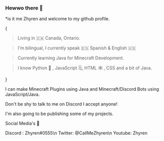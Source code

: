 ### Hewwo there 👋  
*is it me Zhyren and welcome to my github profile.

{
> Living in 🇨🇦 Canada, Ontario.

> I'm bilingual, I currently speak 🇪🇸 Spanish & English 🇺🇸

> Currently learning Java for Minecraft Development.

> I know Python 🐍 , JavaScript 🗒️, HTML 🕸️ , CSS and a bit of Java.

}

I can make Minecraft Plugins using Java and Minecraft/Discord Bots using JavaScript/Java.

Don't be shy to talk to me on Discord I accept anyone!

I'm also going to be publishing some of my projects.

Social Media's 🍓

Discord : Zhyren#0555\n
Twitter: @CallMeZhyren\n
Youtube: Zhyren
